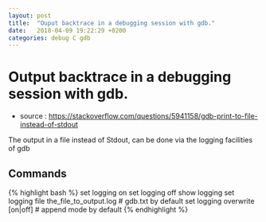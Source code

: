 ```yaml
---
layout: post
title:  "Ouput backtrace in a debugging session with gdb."
date:   2018-04-09 19:22:29 +0200
categories: debug C gdb
---
```


# Output backtrace in a debugging session with gdb.

* source : https://stackoverflow.com/questions/5941158/gdb-print-to-file-instead-of-stdout

The output in a file instead of Stdout, can be done via the logging facilities
of gdb

## Commands

{% highlight bash %}
set logging on
set logging off
show logging
set logging file the_file_to_output.log # gdb.txt by default
set logging overwrite [on|off] # append mode by default
{% endhighlight %}

